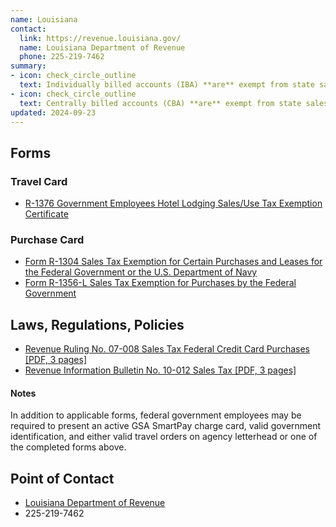 ```yaml
---
name: Louisiana
contact:
  link: https://revenue.louisiana.gov/
  name: Louisiana Department of Revenue
  phone: 225-219-7462
summary:
- icon: check_circle_outline
  text: Individually billed accounts (IBA) **are** exempt from state sales tax.
- icon: check_circle_outline
  text: Centrally billed accounts (CBA) **are** exempt from state sales tax.
updated: 2024-09-23
---
```


## Forms

### Travel Card

* [R-1376 Government Employees Hotel Lodging Sales/Use Tax Exemption Certificate](https://revenue.louisiana.gov/TaxForms/1376(9_19)F.pdf)

### Purchase Card

* [Form R-1304 Sales Tax Exemption for Certain Purchases and Leases for the Federal Government or the U.S. Department of Navy](https://revenue.louisiana.gov/Forms/ForBusinesses)
* [Form R-1356-L Sales Tax Exemption for Purchases by the Federal Government](https://revenue.louisiana.gov/Forms/ForBusinesses)

## Laws, Regulations, Policies

* [Revenue Ruling No. 07-008 Sales Tax Federal Credit Card Purchases [PDF, 3 pages]](https://revenue.louisiana.gov/LawsPolicies/RR07008.pdf)
* [Revenue Information Bulletin No. 10-012 Sales Tax [PDF, 3 pages]](https://www.revenue.louisiana.gov/LawsPolicies/RIB10012.pdf)

#### Notes

In addition to applicable forms, federal government employees may be required to present an active GSA SmartPay charge card, valid government identification, and either valid travel orders on agency letterhead or one of the completed forms above.

## Point of Contact
- [Louisiana Department of Revenue](https://revenue.louisiana.gov/)
- 225-219-7462
